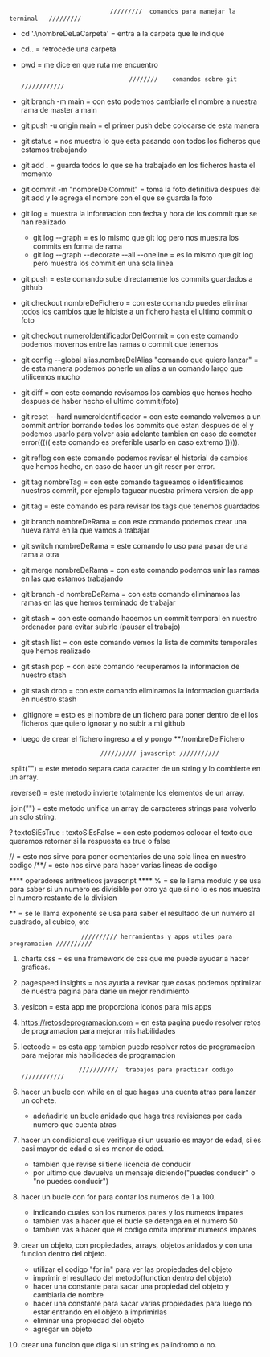                                 /////////  comandos para manejar la terminal   /////////

- cd '.\nombreDeLaCarpeta'      = entra a la carpeta que le indique
- cd..                          = retrocede una carpeta
- pwd                           = me dice en que ruta me encuentro




                                    ////////    comandos sobre git    ////////////

- git branch -m main                = con esto podemos cambiarle el nombre a nuestra rama de master a main

- git push -u origin main           = el primer push debe colocarse de esta manera

- git status                        = nos muestra lo que esta pasando con todos los ficheros que estamos trabajando

- git add .                         = guarda todos lo que se ha trabajado en los ficheros hasta el momento

- git commit -m "nombreDelCommit"   = toma la foto definitiva despues del git add y le agrega el nombre con el que se guarda la foto

- git log                           = muestra la informacion con fecha y hora de los commit que se han realizado
    * git log --graph               = es lo mismo que git log pero nos muestra los commits en forma de rama
    * git log --graph --decorate --all --oneline = es lo mismo que git log pero muestra los commit en una sola linea

- git push                          = este comando sube directamente los commits guardados a github 

- git checkout nombreDeFichero      = con este comando puedes eliminar todos los cambios que le hiciste a un fichero hasta el ultimo commit o foto
- git checkout numeroIdentificadorDelCommit = con este comando podemos movernos entre las ramas o commit que tenemos 
    
- git config --global alias.nombreDelAlias "comando que quiero lanzar" = de esta manera podemos ponerle un alias a un comando largo que utilicemos mucho

- git diff                          = con este comando revisamos los cambios que hemos hecho despues de haber hecho el ultimo commit(foto)

- git reset --hard numeroIdentificador = con este comando volvemos a un commit antrior borrando todos los commits que estan despues de el y podemos usarlo para volver asia adelante  tambien en caso de cometer error(((((  este comando es preferible usarlo en caso extremo ))))).
- git reflog con este comando podemos revisar el historial de cambios que hemos hecho, en caso de hacer un git reser por error.

- git tag nombreTag                 = con este comando tagueamos o identificamos nuestros commit, por ejemplo taguear nuestra primera version de app
- git tag                           = este comando es para revisar los tags que tenemos guardados 

- git branch nombreDeRama           = con este comando podemos crear una nueva rama en la que vamos a trabajar
- git switch nombreDeRama           = este comando lo uso para pasar de una rama a otra
- git merge nombreDeRama            = con este comando podemos unir las ramas en las que estamos trabajando 
- git branch -d nombreDeRama        = con este comando eliminamos las ramas en las que hemos terminado de trabajar

- git stash                         = con este comando hacemos un commit temporal en nuestro ordenador para evitar subirlo (pausar el trabajo)
- git stash list                    = con este comando vemos la lista de commits temporales que hemos realizado
- git stash pop                     = con este comando recuperamos la informacion de nuestro stash
- git stash drop                    = con este comando eliminamos la informacion guardada en nuestro stash 



- .gitignore                        = esto es el nombre de un fichero para poner dentro de el los ficheros que quiero ignorar y no subir a mi github
* luego de crear el fichero ingreso a el y pongo **/nombreDelFichero











                            ////////// javascript ///////////

.split("")                          = este metodo separa cada caracter de un string y lo combierte en un array.

.reverse()                          = este metodo invierte totalmente los elementos de un array.

.join("")                           = este metodo unifica un array de caracteres strings para volverlo un solo string.

? textoSiEsTrue : textoSiEsFalse    = con esto podemos colocar el texto que queramos retornar si la respuesta es true o false

//                                  = esto nos sirve para poner comentarios de una sola linea en nuestro codigo
/**/                                = esto nos sirve para hacer varias lineas de codigo





**** operadores aritmeticos javascript ****
%   = se le llama modulo y se usa para saber si un numero es divisible por otro ya que si no lo es nos muestra el numero restante de la division

**  = se le llama exponente se usa para saber el resultado de un numero al cuadrado, al cubico, etc 















                        ////////// herramientas y apps utiles para programacion //////////

1. charts.css                       = es una framework de css que me puede ayudar a hacer graficas.

2. pagespeed insights               = nos ayuda a revisar que cosas podemos optimizar de nuestra pagina para darle un mejor rendimiento

3. yesicon                          = esta app me proporciona iconos para mis apps

4. https://retosdeprogramacion.com  = en esta pagina puedo resolver retos de programacion para mejorar mis habilidades

5. leetcode                         = es esta app tambien puedo resolver retos de programacion para mejorar mis habilidades de programacion























                       ///////////  trabajos para practicar codigo  ////////////

1. hacer un bucle con while en el que hagas una cuenta atras para lanzar un cohete. 
    - adeñadirle un bucle anidado que haga tres revisiones por cada numero que cuenta atras

2. hacer un condicional que verifique si un usuario es mayor de edad, si es casi mayor de edad o si es menor de edad.
    - tambien que revise si tiene licencia de conducir
    - por ultimo que devuelva un mensaje diciendo("puedes conducir" o "no puedes conducir")

3. hacer un bucle con for para contar los numeros de 1 a 100.
    - indicando cuales son los numeros pares y los numeros impares
    - tambien vas a hacer que el bucle se detenga en el numero 50
    - tambien vas a hacer que el codigo omita imprimir numeros impares

4. crear un objeto, con propiedades, arrays, objetos anidados y con una funcion dentro del objeto.
    - utilizar el codigo "for in" para ver las propiedades del objeto
    - imprimir el resultado del metodo(function dentro del objeto)
    - hacer una constante para sacar una propiedad del objeto y cambiarla de nombre
    - hacer una constante para sacar varias propiedades para luego no estar entrando en el objeto a imprimirlas
    - eliminar una propiedad del objeto
    - agregar un objeto

5. crear una funcion que diga si un string es palindromo o no.